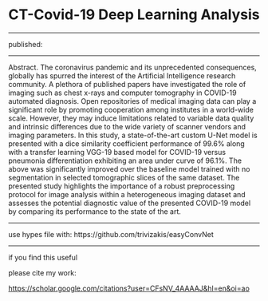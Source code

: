 # CT-Covid-19 Deep Learning Analysis


<hr>
published: 


<hr>
Abstract.
The coronavirus pandemic and its unprecedented consequences, globally has spurred the interest of the Artificial Intelligence research community.
A plethora of published papers have investigated the role of imaging such as chest x-rays and computer tomography in COVID-19 automated diagnosis.
Οpen repositories of medical imaging data can play a significant role by promoting cooperation among institutes in a world-wide scale. However, they
may induce limitations related to variable data quality and intrinsic differences due to the wide variety of scanner vendors and imaging parameters.
In this study, a state-of-the-art custom U-Net model is presented with a dice similarity coefficient performance of 99.6% along with a transfer learning
VGG-19 based model for COVID-19 versus pneumonia differentiation exhibiting an area under curve of 96.1%. The above was significantly improved over the
baseline model trained with no segmentation in selected tomographic slices of the same dataset. The presented study highlights the importance of a robust
preprocessing protocol for image analysis within a heterogeneous imaging dataset and assesses the potential diagnostic value of the presented COVID-19 model
by comparing its performance to the state of the art.


<hr>
use hypes file with:
https://github.com/trivizakis/easyConvNet

<hr>

if you find this useful

please cite my work:


https://scholar.google.com/citations?user=CFsNV_4AAAAJ&hl=en&oi=ao
